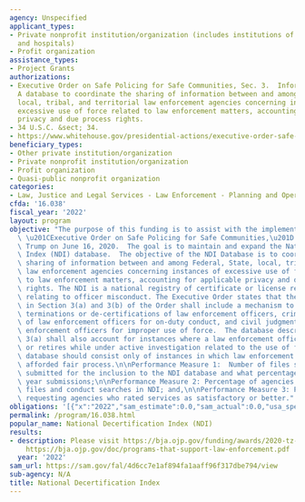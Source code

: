```yaml
---
agency: Unspecified
applicant_types:
- Private nonprofit institution/organization (includes institutions of higher education
  and hospitals)
- Profit organization
assistance_types:
- Project Grants
authorizations:
- Executive Order on Safe Policing for Safe Communities, Sec. 3.  Information Sharing.,
  A database to coordinate the sharing of information between and among Federal, State,
  local, tribal, and territorial law enforcement agencies concerning instances of
  excessive use of force related to law enforcement matters, accounting for applicable
  privacy and due process rights.
- 34 U.S.C. &sect; 34.
- https://www.whitehouse.gov/presidential-actions/executive-order-safe-policing-safe-communities/.
beneficiary_types:
- Other private institution/organization
- Private nonprofit institution/organization
- Profit organization
- Quasi-public nonprofit organization
categories:
- Law, Justice and Legal Services - Law Enforcement - Planning and Operations
cfda: '16.038'
fiscal_year: '2022'
layout: program
objective: "The purpose of this funding is to assist with the implementation of the\
  \ \u201CExecutive Order on Safe Policing for Safe Communities,\u201D signed by President\
  \ Trump on June 16, 2020.  The goal is to maintain and expand the National Decertification\
  \ Index (NDI) database.  The objective of the NDI Database is to coordinate the\
  \ sharing of information between and among Federal, State, local, tribal, and territorial\
  \ law enforcement agencies concerning instances of excessive use of force related\
  \ to law enforcement matters, accounting for applicable privacy and due process\
  \ rights. The NDI is a national registry of certificate or license revocation actions\
  \ relating to officer misconduct. The Executive Order states that the database described\
  \ in Section 3(a) and 3(b) of the Order shall include a mechanism to track, as permissible,\
  \ terminations or de-certifications of law enforcement officers, criminal convictions\
  \ of law enforcement officers for on-duty conduct, and civil judgments against law\
  \ enforcement officers for improper use of force.  The database described in Section\
  \ 3(a) shall also account for instances where a law enforcement officer resigns\
  \ or retires while under active investigation related to the use of force.  The\
  \ database should consist only of instances in which law enforcement officers were\
  \ afforded fair process.\n\nPerformance Measure 1:  Number of files states have\
  \ submitted for the inclusion to the NDI database and what percentage over the previous\
  \ year submissions;\n\nPerformance Measure 2: Percentage of agencies that submit\
  \ files and conduct searches in NDI; and,\n\nPerformance Measure 3: Percentage of\
  \ requesting agencies who rated services as satisfactory or better."
obligations: '[{"x":"2022","sam_estimate":0.0,"sam_actual":0.0,"usa_spending_actual":0.0},{"x":"2023","sam_estimate":0.0,"sam_actual":0.0,"usa_spending_actual":0.0},{"x":"2024","sam_estimate":0.0,"sam_actual":0.0,"usa_spending_actual":0.0}]'
permalink: /program/16.038.html
popular_name: National Decertification Index (NDI)
results:
- description: Please visit https://bja.ojp.gov/funding/awards/2020-tz-c2-k001 and
    https://bja.ojp.gov/doc/programs-that-support-law-enforcement.pdf
  year: '2022'
sam_url: https://sam.gov/fal/4d6cc7e1af894fa1aaff96f317dbe794/view
sub-agency: N/A
title: National Decertification Index
---
```

